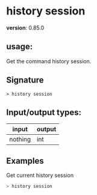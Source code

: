 # history session

**version**: 0.85.0

## **usage**:

Get the command history session.

## Signature

`> history session `

## Input/output types:

| input   | output |
| ------- | ------ |
| nothing | int    |

## Examples

Get current history session

```bash
> history session
```
